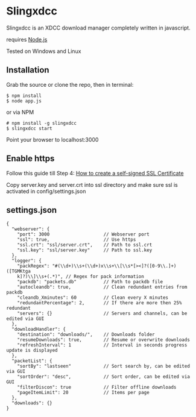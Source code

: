 Slingxdcc
===================
Slingxdcc is an XDCC download manager completely written in javascript.

requires [Node.js](http://nodejs.org)

Tested on Windows and Linux

Installation
------------

Grab the source or clone the repo, 
then in terminal:

    $ npm install
    $ node app.js

or via NPM

    # npm install -g slingxdcc
    $ slingxdcc start
    
Point your browser to localhost:3000

Enable https
------------

Follow this guide till Step 4: [How to create a self-signed SSL Certificate](http://www.akadia.com/services/ssh_test_certificate.html)

Copy server.key and server.crt into ssl directory and make sure ssl is activated in config/settings.json

settings.json
------------

	{
      "webserver": {
        "port": 3000					// Webserver port
        "ssl": true,					// Use https
        "ssl.crt": "ssl/server.crt",	// Path to ssl.crt
        "ssl.key": "ssl/server.key"		// Path to ssl.key
      },
	  "logger": {
	    "packRegex": "#(\\d+)\\s+(\\d+)x\\s+\\[\\s*[><]?([0-9\\.]+)([TGMKtga
	    k]?)\\]\\s+(.*)", // Regex for pack information
	    "packdb": "packets.db"			// Path to packdb file
	    "autocleandb": true,			// Clean redundant entries from packdb
	    "cleandb_Xminutes": 60			// Clean every X minutes
	    "redundantPercentage": 2,		// If there are more then 25% redundant
        "servers": {}					// Servers and channels, can be edited via GUI
	  },
	  "downloadHandler": {
	    "destination": "downloads/",	// Downloads folder
	    "resumeDownloads": true,		// Resume or overwrite downloads
        "refreshInterval": 1            // Interval in seconds progress update is displayed
	  },
	  "packetList": {
	    "sortBy": "lastseen"			// Sort search by, can be edited via GUI
	    "sortOrder": "desc",			// Sort order, can be edited via GUI
	    "filterDiscon": true			// Filter offline downloads
	    "pageItemLimit": 20				// Items per page
	  },
      "downloads": {}
	}

